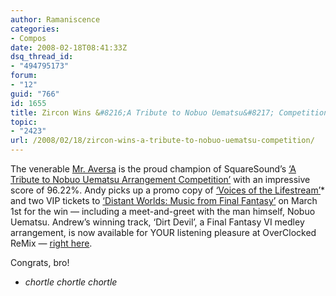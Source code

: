 ```yaml
---
author: Ramaniscence
categories:
- Compos
date: 2008-02-18T08:41:33Z
dsq_thread_id:
- "494795173"
forum:
- "12"
guid: "766"
id: 1655
title: Zircon Wins &#8216;A Tribute to Nobuo Uematsu&#8217; Competition
topic:
- "2423"
url: /2008/02/18/zircon-wins-a-tribute-to-nobuo-uematsu-competition/
---
```


The venerable [Mr. Aversa](http://www.ocremix.org/remixer/zircon/) is the proud champion of SquareSound&#8217;s [&#8216;A Tribute to Nobuo Uematsu Arrangement Competition&#8217;](http://www.squaresound.com/arrangements/competitions/uematsu/index.php) with an impressive score of 96.22%. Andy picks up a promo copy of [&#8216;Voices of the Lifestream&#8217;](http://ff7.ocremix.org)* and two VIP tickets to [&#8216;Distant Worlds: Music from Final Fantasy&#8217;](http://www.ffdistantworlds.com/) on March 1st for the win &#8212; including a meet-and-greet with the man himself, Nobuo Uematsu. Andrew&#8217;s winning track, &#8216;Dirt Devil&#8217;, a Final Fantasy VI medley arrangement, is now available for YOUR listening pleasure at OverClocked ReMix &#8212; [right here](http://www.ocremix.org/remix/OCR01685/).

Congrats, bro!

* _chortle chortle chortle_